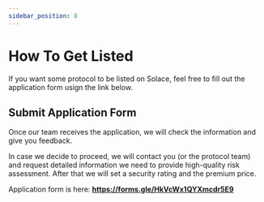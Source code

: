 ```yaml
---
sidebar_position: 8
---
```


# How To Get Listed

If you want some protocol to be listed on Solace, feel free to fill out the application form usign the link below.

## Submit Application Form

Once our team receives the application, we will check the information and give you feedback.

In case we decide to proceed, we will contact you (or the protocol team) and request detailed information we need to provide high-quality risk assessment. After that we will set a security rating and the premium price.

Application form is here: **https://forms.gle/HkVcWx1QYXmcdr5E9**
